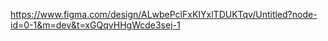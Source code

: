 https://www.figma.com/design/ALwbePclFxKIYxlTDUKTqv/Untitled?node-id=0-1&m=dev&t=xGQqvHHgWcde3sej-1
